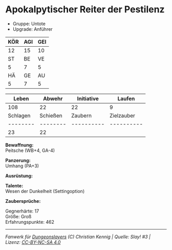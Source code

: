 # Apokalpytischer Reiter der Pestilenz  
- Gruppe: Untote  
- Upgrade: Anführer  

| KÖR | AGI | GEI |  
| --- | --- | --- |  
| 12  | 15  | 10  |
| ST  | BE  | VE  |  
| 5   | 7   | 5   |
| HÄ  | GE  | AU  |  
| 5   | 7   | 5   |


| Leben    | Abwehr   | Initiative | Laufen     |
| -------- | -------- | ---------- | ---------- |
| 108      | 22       | 22         | 9          |
| Schlagen | Schießen | Zaubern    | Zielzauber |
| -------- | -------- | ---------- | ---------- |
| 23       | 22       |            |            |

**Bewaffnung:**  
Peitsche (WB+4, GA-4)

**Panzerung:**  
Umhang (PA+3)

**Ausrüstung:**  


**Talente:**  
Wesen der Dunkelheit (Settingoption)

**Zaubersprüche:**  


Gegnerhärte: 17  
Größe: Groß  
Erfahrungspunkte: 462  



___
*Fanwerk für [Dungeonslayers](https://www.dungeonslayers.net/) (C) Christian Kennig | Quelle: Slay! #3 | Lizenz: [CC-BY-NC-SA 4.0](https://creativecommons.org/licenses/by-nc-sa/4.0/deed.de)*